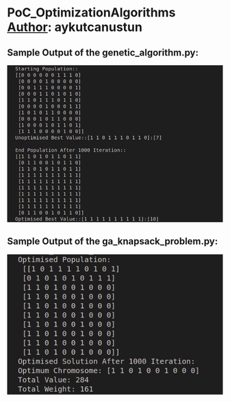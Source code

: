 # PoC_OptimizationAlgorithms <br/> [Author](https://github.com/aykutcanustun): aykutcanustun

## Sample Output of the genetic_algorithm.py: <br/>
![output](https://github.com/aykutcanustun/PoC_AI_OptimizationAlgorithms/blob/main/images_for_README.md/image1.png) <br/>

## Sample Output of the ga_knapsack_problem.py: <br/>
![output](https://github.com/aykutcanustun/PoC_AI_OptimizationAlgorithms/blob/main/images_for_README.md/image2.png) <br/>
